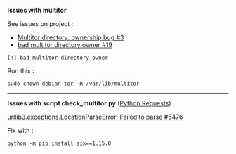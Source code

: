**Issues with multitor**

See issues on project :
* [Multitor directory: ownership bug #3](https://github.com/trimstray/multitor/issues/3)
* [bad multitor directory owner #19](https://github.com/trimstray/multitor/issues/19)

`[!] bad multitor directory owner`

Run this :

`sudo chown debian-tor -R /var/lib/multitor`

---

**Issues with script check_multitor.py** ([Python Requests](https://requests.readthedocs.io/en/latest/))

[urllib3.exceptions.LocationParseError: Failed to parse #5476](https://github.com/psf/requests/issues/5476)

Fix with :

`python -m pip install six==1.15.0`
